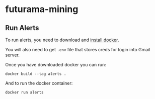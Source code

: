 # futurama-mining

## Run Alerts

To run alerts, you need to download and [install docker](https://docs.docker.com/get-docker/). 

You will also need to get `.env` file that stores creds for login into Gmail server.

Once you have downloaded docker you can run:

`docker build --tag alerts .`

And to run the docker container:

`docker run alerts`

